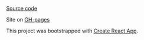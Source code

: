[Source code](https://github.com/MansAhmadBON/map-test-soure)

Site on [GH-pages](https://mansahmadbon.github.io/map-test/)

This project was bootstrapped with [Create React App](https://github.com/facebook/create-react-app).
